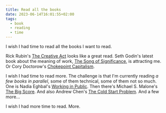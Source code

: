 ```yaml
---
title: Read all the books
date: 2023-06-14T16:01:55+02:00
tags:
  - book
  - reading
  - time
---
```


I wish I had time to read all the books I want to read.

<!--more-->

Rick Rubin's [The Creative Act](https://www.amazon.com/The-Creative-Act/dp/1838858636) looks like a great read. Seth Godin's latest book about the meaning of work, [The Song of Significance](https://www.amazon.com/Song-Significance-New-Manifesto-Teams/dp/0593715543), is attracting me. Or Cory Doctorow's [Chokepoint Capitalism](https://www.amazon.com/Chokepoint-Capitalism-Content-Captured-Creative-ebook/dp/B0B94TCYCP).

I wish I had time to read more. The challenge is that I'm currently reading *a few books in parallel*, some of them technical, some of them not so much. One is Nadia Eghbal's [Working in Public](https://www.amazon.com/Working-Public-Making-Maintenance-Software/dp/0578675862). Then there's Michael S. Malone's [The Big Score](https://www.amazon.com/gp/product/B092MSL7NX). And also Andrew Chen's [The Cold Start Problem](https://www.amazon.com/gp/product/B08HZ5XY7X). And a few more...

I wish I had more time to read. More.
